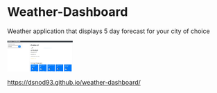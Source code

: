 # Weather-Dashboard
Weather application that displays 5 day forecast for your city of choice


 <img src="assets\images\dashboard.jpg" width="30%">

 https://dsnod93.github.io/weather-dashboard/
